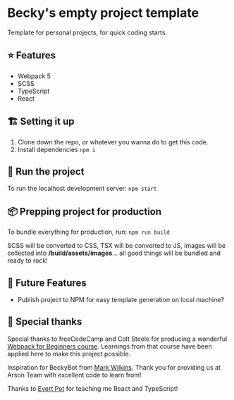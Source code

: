 # Becky's empty project template
Template for personal projects, for quick coding starts.

## ⭐️ Features
- Webpack 5
- SCSS
- TypeScript
- React

## 🏗 Setting it up
1. Clone down the repo, or whatever you wanna do to get this code.
2. Install dependencies `npm i`

## 🚀 Run the project
To run the localhost development server:
`npm start`

## 📦 Prepping project for production
To bundle everything for production, run:
`npm run build`

SCSS will be converted to CSS, TSX will be converted to JS, images will be collected into **/build/assets/images**... all good things will be bundled and ready to rock!

## 🌻 Future Features
- Publish project to NPM for easy template generation on local machine?

## 🖤 Special thanks
Special thanks to freeCodeCamp and Colt Steele for producing a wonderful [Webpack for Beginners course](https://www.youtube.com/watch?v=MpGLUVbqoYQ). Learnings from that course have been applied here to make this project possible.

Inspiration for BeckyBot from [Mark Wilkins](https://github.com/mwilkins91). Thank you for providing us at Arson Team with excellent code to learn from!

Thanks to [Evert Pot](https://github.com/evert) for teaching me React and TypeScript!
